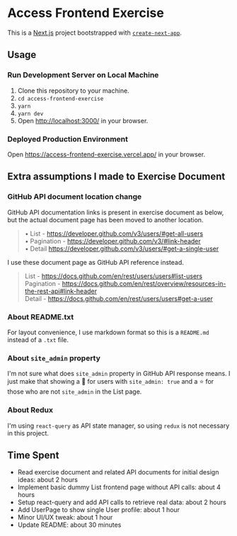 # Access Frontend Exercise

This is a [Next.js](https://nextjs.org/) project bootstrapped with [`create-next-app`](https://github.com/vercel/next.js/tree/canary/packages/create-next-app).

## Usage

### Run Development Server on Local Machine

1. Clone this repository to your machine.
2. `cd access-frontend-exercise`
3. `yarn`
4. `yarn dev`
5. Open <http://localhost:3000/> in your browser.

### Deployed Production Environment

Open <https://access-frontend-exercise.vercel.app/> in your browser.

## Extra assumptions I made to Exercise Document

### GitHub API document location change

GitHub API documentation links is present in exercise document as below, but the actual document page has been moved to another location.
> • List - <https://developer.github.com/v3/users/#get-all-users>  
> • Pagination - <https://developer.github.com/v3/#link-header>  
> • Detail <https://developer.github.com/v3/users/#get-a-single-user>  

I use these document page as GitHub API reference instead.
> List - <https://docs.github.com/en/rest/users/users#list-users>  
> Pagination - <https://docs.github.com/en/rest/overview/resources-in-the-rest-api#link-header>  
> Detail - <https://docs.github.com/en/rest/users/users#get-a-user>  

### About README.txt

For layout convenience, I use markdown format so this is a `README.md` instead of a `.txt` file.

### About `site_admin` property

I'm not sure what does `site_admin` property in GitHub API response means. I just make that showing a 🌟 for users with `site_admin: true` and a ⭐ for those who are not `site_admin` in the List page.

### About Redux

I'm using `react-query` as API state manager, so using `redux` is not necessary in this project.

## Time Spent

- Read exercise document and related API documents for initial design ideas: about 2 hours
- Implement basic dummy List frontend page without API calls: about 4 hours
- Setup react-query and add API calls to retrieve real data: about 2 hours
- Add UserPage to show single User profile: about 1 hour
- Minor UI/UX tweak: about 1 hour
- Update README: about 30 minutes
